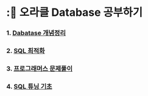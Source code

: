 # ::flags: 오라클 Database 공부하기

### 1. <a href="https://github.com/jaero0725/Database_Study/tree/main/Concept">Dabatase 개념정리</a>
### 2. <a href="https://github.com/jaero0725/Database_Study/tree/main/Optimization">SQL 최적화</a>
### 3. <a href="https://github.com/jaero0725/Database_Study/tree/main/QuerySolution"> 프로그래머스 문제풀이</a>
### 4. <a href="https://github.com/jaero0725/Database_Study/tree/main/QueryTuning"> SQL 튜닝 기초 </a>
